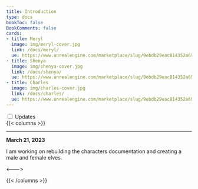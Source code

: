 ```yaml
---
title: Introduction
type: docs
bookToc: false
BookComments: false
cards:
- title: Meryl
  image: img/meryl-cover.jpg
  link: /docs/meryl/
  ue: https://www.unrealengine.com/marketplace/slug/9ebdb29eac814352a69fd894cecf3b8e
- title: Shenya
  image: img/shenya-cover.jpg
  link: /docs/shenya/
  ue: https://www.unrealengine.com/marketplace/slug/9ebdb29eac814352a69fd894cecf3b8e
- title: Charles
  image: img/charles-cover.jpg
  link: /docs/charles/
  ue: https://www.unrealengine.com/marketplace/slug/9ebdb29eac814352a69fd894cecf3b8e
---
```



<div class="wrap-collabsible">
  <input id="collapsible" class="toggle" type="checkbox">
  <label for="collapsible" class="lbl-toggle">Updates</label>
  <div class="collapsible-content">
    <div class="content-inner">
{{< columns >}}

---

**March 21, 2023**

I am working on rebuilding the characters documentation and creating a male and female elves.

<--->


{{< /columns >}}
    </div>
  </div>
</div>
